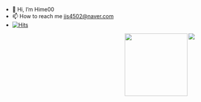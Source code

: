- 👋 Hi, I’m Hime00 
- 📫 How to reach me jjs4502@naver.com 
- [![Hits](https://hits.seeyoufarm.com/api/count/incr/badge.svg?url=https%3A%2F%2Fgithub.com%2FHime00%2Fhit-counter&count_bg=%23EB8B10&title_bg=%23684327&icon=&icon_color=%23E7E7E7&title=VISIT&edge_flat=false)](https://github.com/Hime00)
<img align='right' src="http://mazassumnida.wtf/api/v2/generate_badge?boj=00jun0102">
<img align='right' src="https://github-readme-stats.vercel.app/api?username=Hime00" height="165">
<!---
Hime00/Hime00 is a ✨ special ✨ repository because its `README.md` (this file) appears on your GitHub profile.
You can click the Preview link to take a look at your changes.
--->
